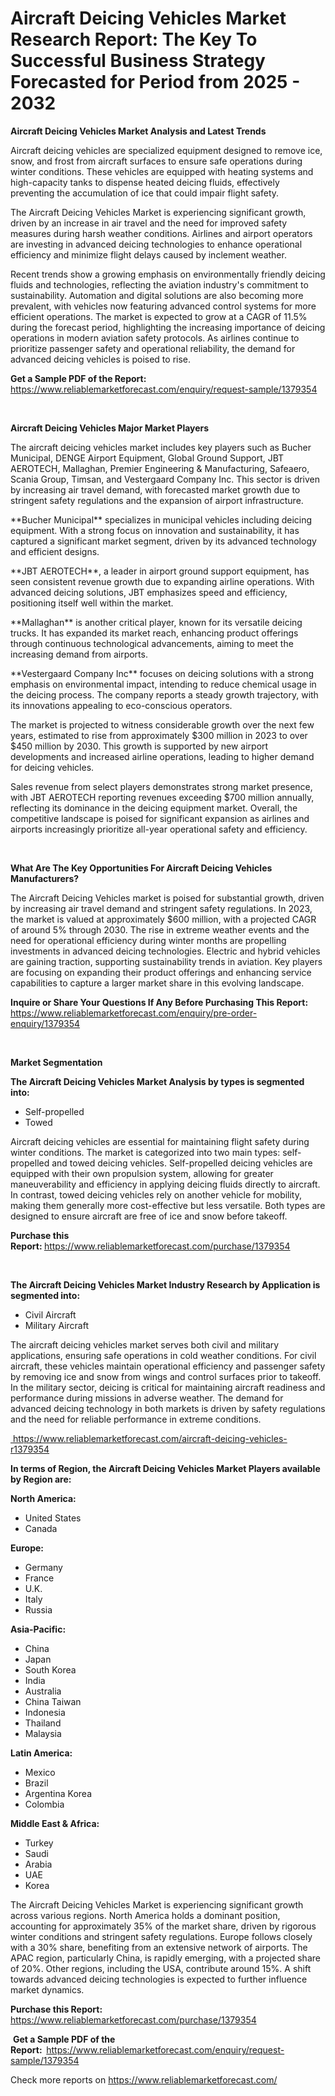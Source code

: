 <p><h1>Aircraft Deicing Vehicles Market Research Report: The Key To Successful Business Strategy Forecasted for Period from 2025 - 2032</h1></p><p><strong>Aircraft Deicing Vehicles Market Analysis and Latest Trends</strong></p>
<p><p>Aircraft deicing vehicles are specialized equipment designed to remove ice, snow, and frost from aircraft surfaces to ensure safe operations during winter conditions. These vehicles are equipped with heating systems and high-capacity tanks to dispense heated deicing fluids, effectively preventing the accumulation of ice that could impair flight safety.</p><p>The Aircraft Deicing Vehicles Market is experiencing significant growth, driven by an increase in air travel and the need for improved safety measures during harsh weather conditions. Airlines and airport operators are investing in advanced deicing technologies to enhance operational efficiency and minimize flight delays caused by inclement weather. </p><p>Recent trends show a growing emphasis on environmentally friendly deicing fluids and technologies, reflecting the aviation industry's commitment to sustainability. Automation and digital solutions are also becoming more prevalent, with vehicles now featuring advanced control systems for more efficient operations. The market is expected to grow at a CAGR of 11.5% during the forecast period, highlighting the increasing importance of deicing operations in modern aviation safety protocols. As airlines continue to prioritize passenger safety and operational reliability, the demand for advanced deicing vehicles is poised to rise.</p></p>
<p><strong>Get a Sample PDF of the Report:&nbsp;</strong> <a href="https://www.reliablemarketforecast.com/enquiry/request-sample/1379354?utm_campaign=2145&utm_medium=2&utm_source=Github&utm_content=ia&utm_term=16022025&utm_id=aircraft-deicing-vehicles">https://www.reliablemarketforecast.com/enquiry/request-sample/1379354</a></p>
<p>&nbsp;</p>
<p><strong>Aircraft Deicing Vehicles Major Market Players</strong></p>
<p><p>The aircraft deicing vehicles market includes key players such as Bucher Municipal, DENGE Airport Equipment, Global Ground Support, JBT AEROTECH, Mallaghan, Premier Engineering & Manufacturing, Safeaero, Scania Group, Timsan, and Vestergaard Company Inc. This sector is driven by increasing air travel demand, with forecasted market growth due to stringent safety regulations and the expansion of airport infrastructure.</p><p>**Bucher Municipal** specializes in municipal vehicles including deicing equipment. With a strong focus on innovation and sustainability, it has captured a significant market segment, driven by its advanced technology and efficient designs.</p><p>**JBT AEROTECH**, a leader in airport ground support equipment, has seen consistent revenue growth due to expanding airline operations. With advanced deicing solutions, JBT emphasizes speed and efficiency, positioning itself well within the market.</p><p>**Mallaghan** is another critical player, known for its versatile deicing trucks. It has expanded its market reach, enhancing product offerings through continuous technological advancements, aiming to meet the increasing demand from airports.</p><p>**Vestergaard Company Inc** focuses on deicing solutions with a strong emphasis on environmental impact, intending to reduce chemical usage in the deicing process. The company reports a steady growth trajectory, with its innovations appealing to eco-conscious operators.</p><p>The market is projected to witness considerable growth over the next few years, estimated to rise from approximately $300 million in 2023 to over $450 million by 2030. This growth is supported by new airport developments and increased airline operations, leading to higher demand for deicing vehicles.</p><p>Sales revenue from select players demonstrates strong market presence, with JBT AEROTECH reporting revenues exceeding $700 million annually, reflecting its dominance in the deicing equipment market. Overall, the competitive landscape is poised for significant expansion as airlines and airports increasingly prioritize all-year operational safety and efficiency.</p></p>
<p>&nbsp;</p>
<p><strong>What Are The Key Opportunities For Aircraft Deicing Vehicles Manufacturers?</strong></p>
<p><p>The Aircraft Deicing Vehicles market is poised for substantial growth, driven by increasing air travel demand and stringent safety regulations. In 2023, the market is valued at approximately $600 million, with a projected CAGR of around 5% through 2030. The rise in extreme weather events and the need for operational efficiency during winter months are propelling investments in advanced deicing technologies. Electric and hybrid vehicles are gaining traction, supporting sustainability trends in aviation. Key players are focusing on expanding their product offerings and enhancing service capabilities to capture a larger market share in this evolving landscape.</p></p>
<p><strong>Inquire or Share Your Questions If Any Before Purchasing This Report:</strong> <a href="https://www.reliablemarketforecast.com/enquiry/pre-order-enquiry/1379354?utm_campaign=2145&utm_medium=2&utm_source=Github&utm_content=ia&utm_term=16022025&utm_id=aircraft-deicing-vehicles">https://www.reliablemarketforecast.com/enquiry/pre-order-enquiry/1379354</a></p>
<p>&nbsp;</p>
<p><strong>Market Segmentation</strong></p>
<p><strong>The Aircraft Deicing Vehicles Market Analysis by types is segmented into:</strong></p>
<p><ul><li>Self-propelled</li><li>Towed</li></ul></p>
<p><p>Aircraft deicing vehicles are essential for maintaining flight safety during winter conditions. The market is categorized into two main types: self-propelled and towed deicing vehicles. Self-propelled deicing vehicles are equipped with their own propulsion system, allowing for greater maneuverability and efficiency in applying deicing fluids directly to aircraft. In contrast, towed deicing vehicles rely on another vehicle for mobility, making them generally more cost-effective but less versatile. Both types are designed to ensure aircraft are free of ice and snow before takeoff.</p></p>
<p><strong>Purchase this Report:&nbsp;</strong><a href="https://www.reliablemarketforecast.com/purchase/1379354?utm_campaign=2145&utm_medium=2&utm_source=Github&utm_content=ia&utm_term=16022025&utm_id=aircraft-deicing-vehicles">https://www.reliablemarketforecast.com/purchase/1379354</a></p>
<p>&nbsp;</p>
<p><strong>The Aircraft Deicing Vehicles Market Industry Research by Application is segmented into:</strong></p>
<p><ul><li>Civil Aircraft</li><li>Military Aircraft</li></ul></p>
<p><p>The aircraft deicing vehicles market serves both civil and military applications, ensuring safe operations in cold weather conditions. For civil aircraft, these vehicles maintain operational efficiency and passenger safety by removing ice and snow from wings and control surfaces prior to takeoff. In the military sector, deicing is critical for maintaining aircraft readiness and performance during missions in adverse weather. The demand for advanced deicing technology in both markets is driven by safety regulations and the need for reliable performance in extreme conditions.</p></p>
<p><a href="https://www.reliablemarketforecast.com/aircraft-deicing-vehicles-r1379354?utm_campaign=2145&utm_medium=2&utm_source=Github&utm_content=ia&utm_term=16022025&utm_id=aircraft-deicing-vehicles">&nbsp;https://www.reliablemarketforecast.com/aircraft-deicing-vehicles-r1379354</a></p>
<p><strong>In terms of Region, the Aircraft Deicing Vehicles Market Players available by Region are:</strong></p>
<p>
    <p> <strong> North America: </strong>
        <ul>
            <li>United States</li>
            <li>Canada</li>
        </ul>
        </p> 
    <p> <strong> Europe: </strong>
        <ul>
            <li>Germany</li>
            <li>France</li>
            <li>U.K.</li>
            <li>Italy</li>
            <li>Russia</li>
        </ul>
        </p> 
    <p> <strong> Asia-Pacific: </strong>
        <ul>
            <li>China</li>
            <li>Japan</li>
            <li>South Korea</li>
            <li>India</li>
            <li>Australia</li>
            <li>China Taiwan</li>
            <li>Indonesia</li>
            <li>Thailand</li>
            <li>Malaysia</li>
        </ul>
        </p> 
    <p> <strong> Latin America: </strong>
        <ul>
            <li>Mexico</li>
            <li>Brazil</li>
            <li>Argentina Korea</li>
            <li>Colombia</li>
        </ul>
        </p> 
    <p> <strong> Middle East & Africa: </strong>
        <ul>
            <li>Turkey</li>
            <li>Saudi</li>
            <li>Arabia</li>
            <li>UAE</li>
            <li>Korea</li>
        </ul>
    </p>
    </p>
<p><p>The Aircraft Deicing Vehicles Market is experiencing significant growth across various regions. North America holds a dominant position, accounting for approximately 35% of the market share, driven by rigorous winter conditions and stringent safety regulations. Europe follows closely with a 30% share, benefiting from an extensive network of airports. The APAC region, particularly China, is rapidly emerging, with a projected share of 20%. Other regions, including the USA, contribute around 15%. A shift towards advanced deicing technologies is expected to further influence market dynamics.</p></p>
<p><strong>Purchase this Report: </strong><a href="https://www.reliablemarketforecast.com/purchase/1379354?utm_campaign=2145&utm_medium=2&utm_source=Github&utm_content=ia&utm_term=16022025&utm_id=aircraft-deicing-vehicles">https://www.reliablemarketforecast.com/purchase/1379354</a></p>
<p>&nbsp;<strong>Get a Sample PDF of the Report:&nbsp;&nbsp;</strong><a href="https://www.reliablemarketforecast.com/enquiry/request-sample/1379354?utm_campaign=2145&utm_medium=2&utm_source=Github&utm_content=ia&utm_term=16022025&utm_id=aircraft-deicing-vehicles">https://www.reliablemarketforecast.com/enquiry/request-sample/1379354</a></p>
<p><strong></strong></p>
<p>Check more reports on <a href="https://www.reliablemarketforecast.com/?utm_campaign=2145&utm_medium=2&utm_source=Github&utm_content=ia&utm_term=16022025&utm_id=aircraft-deicing-vehicles">https://www.reliablemarketforecast.com/</a></p>